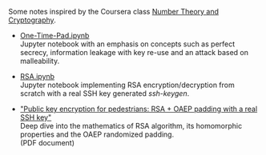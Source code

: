 Some notes inspired by the Coursera class [Number Theory and Cryptography](https://www.coursera.org/learn/number-theory-cryptography/home/welcome).

- [One-Time-Pad.ipynb](https://github.com/Ranlot/public-key-encryption/blob/master/One-Time-Pad.ipynb)  
Jupyter notebook with an emphasis on concepts such as perfect secrecy, information leakage with key re-use and an attack based on malleability.

- [RSA.ipynb](https://github.com/Ranlot/public-key-encryption/blob/master/RSA.ipynb)  
Jupyter notebook implementing RSA encryption/decryption from scratch with a real SSH key generated *ssh-keygen*.

- ["Public key encryption for pedestrians: RSA + OAEP padding with a real SSH key"](https://github.com/Ranlot/public-key-encryption/blob/master/RSA-paper.pdf)  
Deep dive into the mathematics of RSA algorithm, its homomorphic properties and the OAEP randomized padding.  
(PDF document)
